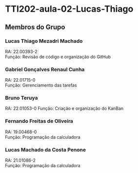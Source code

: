 # TTI202-aula-02-Lucas-Thiago
##  Membros do Grupo 
### Lucas Thiago Mezadri Machado
RA: 22.00393-2  
Função: Revisão de código e organização do GitHub
### Gabriel Gonçalves Renaul Cunha
RA: 22.01715-0  
Função: Gerenciamento das tarefas
### Bruno Teruya
RA: 22.01053-0
Função: Criação e organização do KanBan
### Fernando Freitas de Oliveira
RA: 19.00468-0  
Função: Programação da calculadora
### Lucas Machado da Costa Penone
RA: 21.01086-2  
Função: Programação da calculadora
